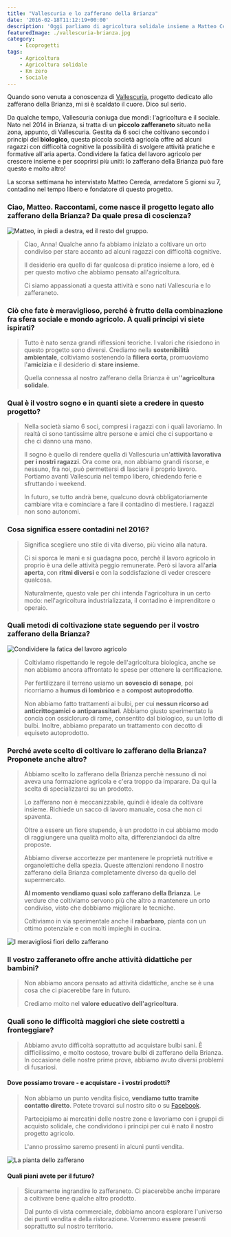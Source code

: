 ```yaml
---
title: "Vallescuria e lo zafferano della Brianza"
date: '2016-02-18T11:12:19+00:00'
description: 'Oggi parliamo di agricoltura solidale insieme a Matteo Cereda, uno dei fondatori di Vallescuria, uno zafferaneto che coniuga sociale e lavoro agricolo.'
featuredImage: ./vallescuria-brianza.jpg
category:
    - Ecoprogetti
tags:
    - Agricoltura
    - Agricoltura solidale
    - Km zero
    - Sociale
---
```



Quando sono venuta a conoscenza di [Vallescuria](http://www.zafferanovallescuria.it), progetto dedicato allo zafferano della Brianza, mi si è scaldato il cuore. Dico sul serio.

Da qualche tempo, Vallescuria coniuga due mondi: l'agricoltura e il sociale.
Nato nel 2014 in Brianza, si tratta di un **piccolo zafferaneto** situato nella zona, appunto, di Vallescuria.
Gestita da 6 soci che coltivano secondo i principi del **biologico**, questa piccola società agricola offre ad alcuni ragazzi con difficoltà cognitive la possibilità di svolgere attività pratiche e formative all'aria aperta.
Condividere la fatica del lavoro agricolo per crescere insieme e per scoprirsi più uniti: lo zafferano della Brianza può fare questo e molto altro!

La scorsa settimana ho intervistato Matteo Cereda, arredatore 5 giorni su 7, contadino nel tempo libero e fondatore di questo progetto.

### Ciao, Matteo. Raccontami, come nasce il progetto legato allo zafferano della Brianza? Da quale presa di coscienza?

![Matteo, in piedi a destra, ed il resto del gruppo.](./vallescuria-gruppo.jpg)

> Ciao, Anna! Qualche anno fa abbiamo iniziato a coltivare un orto condiviso per stare accanto ad alcuni ragazzi con difficoltà cognitive.
>
> Il desiderio era quello di far qualcosa di pratico insieme a loro, ed è per questo motivo che abbiamo pensato all'agricoltura.
>
> Ci siamo appassionati a questa attività e sono nati Vallescuria e lo zafferaneto.

### Ciò che fate è meraviglioso, perché è frutto della combinazione fra sfera sociale e mondo agricolo. A quali principi vi siete ispirati?

> Tutto è nato senza grandi riflessioni teoriche. I valori che risiedono in questo progetto sono diversi. Crediamo nella **sostenibilità ambientale**, coltiviamo sostenendo la **filiera corta**, promuoviamo l'**amicizia** e il desiderio di **stare insieme**.
>
> Quella connessa al nostro zafferano della Brianza è un'**'agricoltura solidale**.

### Qual è il vostro sogno e in quanti siete a credere in questo progetto?

> Nella società siamo 6 soci, compresi i ragazzi con i quali lavoriamo. In realtà ci sono tantissime altre persone e amici che ci supportano e che ci danno una mano.
>
> Il sogno è quello di rendere quella di Vallescuria un'**attività lavorativa per i nostri ragazzi**. Ora come ora, non abbiamo grandi risorse, e nessuno, fra noi, può permettersi di lasciare il proprio lavoro. Portiamo avanti Vallescuria nel tempo libero, chiedendo ferie e sfruttando i weekend.
>
> In futuro, se tutto andrà bene, qualcuno dovrà obbligatoriamente cambiare vita e cominciare a fare il contadino di mestiere. I ragazzi non sono autonomi.

### Cosa significa essere contadini nel 2016?

> Significa scegliere uno stile di vita diverso, più vicino alla natura.
>
> Ci si sporca le mani e si guadagna poco, perchè il lavoro agricolo in proprio è una delle attività peggio remunerate. Però si lavora all'**aria aperta**, con **ritmi diversi** e con la soddisfazione di veder crescere qualcosa.
>
> Naturalmente, questo vale per chi intenda l'agricoltura in un certo modo: nell'agricoltura industrializzata, il contadino è imprenditore o operaio.

### Quali metodi di coltivazione state seguendo per il vostro zafferano della Brianza?

![Condividere la fatica del lavoro agricolo](./zafferano-brianza-3.jpg)

> Coltiviamo rispettando le regole dell'agricoltura biologica, anche se non abbiamo ancora affrontato le spese per ottenere la certificazione.
>
> Per fertilizzare il terreno usiamo un **sovescio di senape**, poi ricorriamo a **humus di lombrico** e a **compost autoprodotto**.
>
> Non abbiamo fatto trattamenti ai bulbi, per cui **nessun ricorso ad anticrittogamici o antiparassitari**. Abbiamo giusto sperimentato la concia con ossicloruro di rame, consentito dal biologico, su un lotto di bulbi. Inoltre, abbiamo preparato un trattamento con decotto di equiseto autoprodotto.

### Perché avete scelto di coltivare lo zafferano della Brianza? Proponete anche altro?

> Abbiamo scelto lo zafferano della Brianza perchè nessuno di noi aveva una formazione agricola e c'era troppo da imparare. Da qui la scelta di specializzarci su un prodotto.
>
> Lo zafferano non è meccanizzabile, quindi è ideale da coltivare insieme. Richiede un sacco di lavoro manuale, cosa che non ci spaventa.
>
> Oltre a essere un fiore stupendo, è un prodotto in cui abbiamo modo di raggiungere una qualità molto alta, differenziandoci da altre proposte.
>
> Abbiamo diverse accortezze per mantenere le proprietà nutritive e organolettiche della spezia. Queste attenzioni rendono il nostro zafferano della Brianza completamente diverso da quello del supermercato.
>
> **Al momento vendiamo quasi solo zafferano della Brianza**. Le verdure che coltiviamo servono più che altro a mantenere un orto condiviso, visto che dobbiamo migliorare le tecniche.
>
> Coltiviamo in via sperimentale anche il **rabarbaro**, pianta con un ottimo potenziale e con molti impieghi in cucina.

![I meravigliosi fiori dello zafferano](./zafferano-brianza-1.jpg)

### Il vostro zafferaneto offre anche attività didattiche per bambini?

> Non abbiamo ancora pensato ad attività didattiche, anche se è una cosa che ci piacerebbe fare in futuro.
>
> Crediamo molto nel **valore educativo dell'agricoltura**.

### Quali sono le difficoltà maggiori che siete costretti a fronteggiare?

> Abbiamo avuto difficoltà soprattutto ad acquistare bulbi sani. È difficilissimo, e molto costoso, trovare bulbi di zafferano della Brianza. In occasione delle nostre prime prove, abbiamo avuto diversi problemi di fusariosi.

#### Dove possiamo trovare - e acquistare - i vostri prodotti?

> Non abbiamo un punto vendita fisico, **vendiamo tutto tramite contatto diretto**. Potete trovarci sul nostro sito o su [Facebook](https://www.facebook.com/vallescuria).
>
> Partecipiamo ai mercatini delle nostre zone e lavoriamo con i gruppi di acquisto solidale, che condividono i principi per cui è nato il nostro progetto agricolo.
>
> L'anno prossimo saremo presenti in alcuni punti vendita.

![La pianta dello zafferano](./zafferano-brianza-2.jpg)

#### Quali piani avete per il futuro?

> Sicuramente ingrandire lo zafferaneto. Ci piacerebbe anche imparare a coltivare bene qualche altro prodotto.
>
> Dal punto di vista commerciale, dobbiamo ancora esplorare l'universo dei punti vendita e della ristorazione. Vorremmo essere presenti soprattutto sul nostro territorio.
